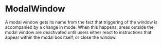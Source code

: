 # ModalWindow
A modal window gets its name from the fact that triggering of the window is accompanied by a change in mode. When this happens, areas outside the modal window are deactivated until users either react to instructions that appear within the modal box itself, or close the window.
